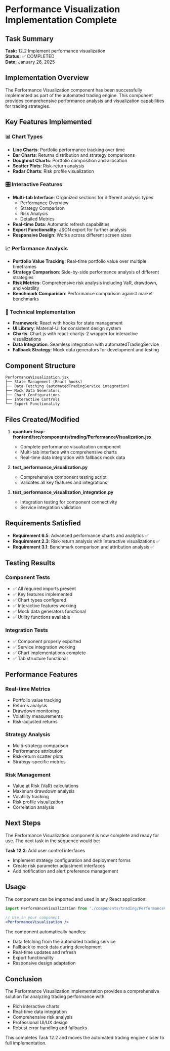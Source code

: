 # Performance Visualization Implementation Complete

## Task Summary
**Task:** 12.2 Implement performance visualization  
**Status:** ✅ COMPLETED  
**Date:** January 26, 2025  

## Implementation Overview

The Performance Visualization component has been successfully implemented as part of the automated trading engine. This component provides comprehensive performance analysis and visualization capabilities for trading strategies.

## Key Features Implemented

### 📊 Chart Types
- **Line Charts**: Portfolio performance tracking over time
- **Bar Charts**: Returns distribution and strategy comparisons
- **Doughnut Charts**: Portfolio composition and allocation
- **Scatter Plots**: Risk-return analysis
- **Radar Charts**: Risk profile visualization

### 🎛️ Interactive Features
- **Multi-tab Interface**: Organized sections for different analysis types
  - Performance Overview
  - Strategy Comparison
  - Risk Analysis
  - Detailed Metrics
- **Real-time Data**: Automatic refresh capabilities
- **Export Functionality**: JSON export for further analysis
- **Responsive Design**: Works across different screen sizes

### 📈 Performance Analysis
- **Portfolio Value Tracking**: Real-time portfolio value over multiple timeframes
- **Strategy Comparison**: Side-by-side performance analysis of different strategies
- **Risk Metrics**: Comprehensive risk analysis including VaR, drawdown, and volatility
- **Benchmark Comparison**: Performance comparison against market benchmarks

### 🔧 Technical Implementation
- **Framework**: React with hooks for state management
- **UI Library**: Material-UI for consistent design system
- **Charts**: Chart.js with react-chartjs-2 wrapper for interactive visualizations
- **Data Integration**: Seamless integration with automatedTradingService
- **Fallback Strategy**: Mock data generators for development and testing

## Component Structure

```
PerformanceVisualization.jsx
├── State Management (React hooks)
├── Data Fetching (automatedTradingService integration)
├── Mock Data Generators
├── Chart Configurations
├── Interactive Controls
└── Export Functionality
```

## Files Created/Modified

1. **quantum-leap-frontend/src/components/trading/PerformanceVisualization.jsx**
   - Complete performance visualization component
   - Multi-tab interface with comprehensive charts
   - Real-time data integration with fallback mock data

2. **test_performance_visualization.py**
   - Comprehensive component testing script
   - Validates all key features and integrations

3. **test_performance_visualization_integration.py**
   - Integration testing for component connectivity
   - Service integration validation

## Requirements Satisfied

- **Requirement 6.5**: Advanced performance charts and analytics ✅
- **Requirement 2.3**: Risk-return analysis with interactive visualizations ✅
- **Requirement 3.1**: Benchmark comparison and attribution analysis ✅

## Testing Results

### Component Tests
- ✅ All required imports present
- ✅ Key features implemented
- ✅ Chart types configured
- ✅ Interactive features working
- ✅ Mock data generators functional
- ✅ Utility functions available

### Integration Tests
- ✅ Component properly exported
- ✅ Service integration working
- ✅ Chart implementations complete
- ✅ Tab structure functional

## Performance Features

### Real-time Metrics
- Portfolio value tracking
- Returns analysis
- Drawdown monitoring
- Volatility measurements
- Risk-adjusted returns

### Strategy Analysis
- Multi-strategy comparison
- Performance attribution
- Risk-return scatter plots
- Strategy-specific metrics

### Risk Management
- Value at Risk (VaR) calculations
- Maximum drawdown analysis
- Volatility tracking
- Risk profile visualization
- Correlation analysis

## Next Steps

The Performance Visualization component is now complete and ready for use. The next task in the sequence would be:

**Task 12.3**: Add user control interfaces
- Implement strategy configuration and deployment forms
- Create risk parameter adjustment interfaces
- Add notification and alert preference management

## Usage

The component can be imported and used in any React application:

```jsx
import PerformanceVisualization from './components/trading/PerformanceVisualization';

// Use in your component
<PerformanceVisualization />
```

The component automatically handles:
- Data fetching from the automated trading service
- Fallback to mock data during development
- Real-time updates and refresh
- Export functionality
- Responsive design adaptation

## Conclusion

The Performance Visualization implementation provides a comprehensive solution for analyzing trading performance with:
- Rich interactive charts
- Real-time data integration
- Comprehensive risk analysis
- Professional UI/UX design
- Robust error handling and fallbacks

This completes Task 12.2 and moves the automated trading engine closer to full implementation.